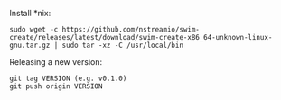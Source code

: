 
Install *nix:

```
sudo wget -c https://github.com/nstreamio/swim-create/releases/latest/download/swim-create-x86_64-unknown-linux-gnu.tar.gz | sudo tar -xz -C /usr/local/bin
```

Releasing a new version:
```
git tag VERSION (e.g. v0.1.0)
git push origin VERSION
```